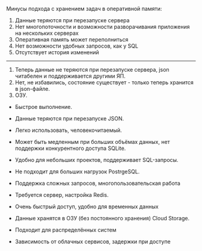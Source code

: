 Минусы подхода с хранением задач в оперативной памяти:
1. Данные теряются при перезапуске сервера
2. Нет многопоточности и возможности разворачивания приложения на нескольких серверах
3. Оперативная память может переполниться
4. Нет возможности удобных запросов, как у SQL
5. Отсутствует история изменений

__________________________________________________________________________
1. Теперь данные не теряются при перезапуске сервера, json читабелен и поддерживается другими ЯП.
2. Нет, не избавились, состояние существует - только теперь хранится в json-файле.
3. 
    ОЗУ. 
+ Быстрое выполнение. 
- Данные теряются при перезапуске
    JSON. 
+ Легко использовать, человекочитаемый. 
- Может быть медленным при больших объёмах данных, нет поддержки конкурентного доступа
    SQLite. 
+ Удобно для небольших проектов, поддерживает SQL-запросы.
- Не подходит для больших нагрузок
    PostrgeSQL.
+ Поддержка сложных запросов, многопользовательская работа
- Требуется сервер, настройка
    Redis.
+ Очень быстрый доступ, удобно для временных данных
- Данные хранятся в ОЗУ (без постоянного хранения)
    Cloud Storage.
+ Подходит для распределённых систем
- Зависимость от облачных сервисов, задержки при доступе




    
    
    